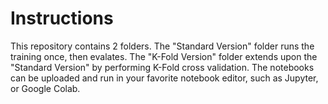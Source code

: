 # Instructions
This repository contains 2 folders. The "Standard Version" folder runs the training once, then evalates. The "K-Fold Version" folder extends upon the "Standard Version" by performing K-Fold cross validation.
The notebooks can be uploaded and run in your favorite notebook editor, such as Jupyter, or Google Colab.
